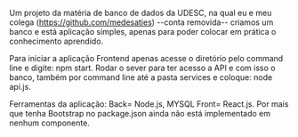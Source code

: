 
 Um projeto da matéria de banco de dados da UDESC, na qual eu e meu colega (https://github.com/medesaties) --conta removida-- criamos um banco e está   aplicação simples, apenas para poder colocar em prática o conhecimento aprendido.

 Para iniciar a aplicação Frontend apenas acesse o diretório pelo command line e digite: npm start. Rodar o sever para ter acesso a API e com isso o banco,  também por command line até a pasta services e coloque: node api.js.

 Ferramentas da aplicação: Back= Node.js, MYSQL Front= React.js. Por mais que tenha Bootstrap no package.json ainda não está implementado em nenhum componente.
